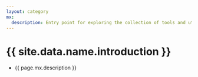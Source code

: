 ```yaml
---
layout: category
mx:
  description: Entry point for exploring the collection of tools and utilities.
---
```


# {{ site.data.name.introduction }}
- {{ page.mx.description }}
